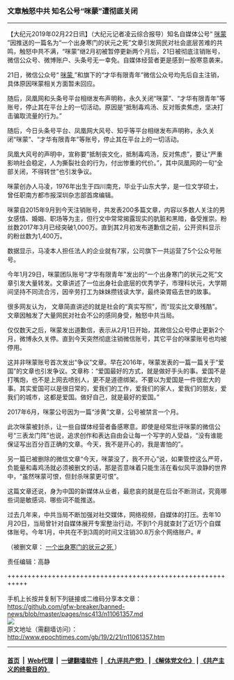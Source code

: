 ### 文章触怒中共 知名公号“咪蒙”遭彻底关闭
------------------------

<p>
 【大纪元2019年02月22日讯】（大纪元记者凌云综合报导）知名自媒体公号“
 <a href="http://www.epochtimes.com/gb/tag/%E5%92%AA%E8%92%99.html">
  咪蒙
 </a>
 ”因推送的一篇名为“一个出身寒门的状元之死”文章引发网民对社会底层苦难的共鸣，触怒中共不满，“咪蒙”继2月初被暂停更新两个月后，21日被彻底注销账号，微信公众号、微博账户、头条号无一幸免。自媒体经营者更是感到一股寒意袭来。
</p>
<p>
 21日，微信公众号“
 <a href="http://www.epochtimes.com/gb/tag/%E5%92%AA%E8%92%99.html">
  咪蒙
 </a>
 ”和旗下的“才华有限青年”微信公众号均先后自主注销，具体原因咪蒙相关方面暂未回应。
</p>
<p>
 随后，凤凰网和头条号平台相继发布声明称，永久关闭“咪蒙”、“才华有限青年”等账号，停止其在平台上的一切活动。原因是“抵制毒鸡汤、反对贩卖焦虑，坚决打击骗取流量的行为。”
</p>
<p>
 随后，今日头条号平台、凤凰网大风号、知乎等平台相继发布声明称，永久关闭“咪蒙”、“才华有限青年”等账号，停止其在平台上的一切活动。
</p>
<p>
 凤凰大风号的声明中，宣称要“抵制丧文化，抵制毒鸡汤，反对焦虑”，要让“严重影响社会稳定，人为撕裂社会的行为，付出惨重的代价。”，其中凤凰网的一句“全部关闭，不得转世”也引发争议。
</p>
<p>
 咪蒙创办人马凌，1976年出生于四川南充，毕业于山东大学，是一位文学硕士，曾任职南方都市报深圳杂志部首席编辑。
</p>
<p>
 咪蒙自2015年9月到今天注销账号，共发表200多篇文章，内容以多数人关注的男女感情、婚姻、职场等为主，但行文中常常揭露现实的肮脏和黑暗，备受推崇。粉丝数2017年3月已经突破1,000万。直到其2月初发布道歉信之前，公开资料显示的粉丝数为1,400万。
</p>
<p>
 数据显示，马凌本人担任法人的企业就有7家，公司旗下一共运营了5个公众号账号。
</p>
<p>
 今年1月29日，咪蒙团队账号“才华有限青年”发出的“一个出身寒门的状元之死”文章引发大量转发。文章讲述了一位出身社会底层的优秀学子，市理科状元，大学期间坚持不同流合污，因辛劳打工为妹妹攒钱读大学，最终染胃癌去世的故事。
</p>
<p>
 很多网友认为， 文章简直讲述的就是社会的“真实写照”，而“现实比文章残酷”。文章因触发了大量网民对社会不公的感同身受，触怒中共当局。
 <span class="Apple-converted-space">
 </span>
</p>
<p>
 仅仅数天之后，咪蒙发出道歉信，表示从2月1日开始，其微信公众号停止更新2个月，微博永久关停。直到今天突然彻底注销微信账号，其它平台的咪蒙账号也均被停用。
 <span class="Apple-converted-space">
 </span>
</p>
<p>
 这并非咪蒙账号首次发出“争议”文章。早在2016年，咪蒙发表的一篇一篇关于“爱国”的文章也引发争议。文章称：“爱国最好的方式，就是做好手头的事。爱国不是打嘴炮，也不是上网去喷别人，更不是道德绑架。不要以为爱国是一件很宏大的事。其实爱国可以是很日常的，爱我们的工作，爱我们的家人，爱我们的朋友，爱我们的城市，这都是爱国。做好自己，就是最好的爱国。”
</p>
<p>
 <span class="Apple-converted-space">
 </span>
 2017年6月，咪蒙公号因为一篇“涉黄”文章，公号被禁言一个月。
</p>
<p>
 此次咪蒙被封杀，让一些自媒体经营者备感寒意。即使是经常批评咪蒙的微信公号“三表龙门阵”也说，追求创作和表达自由会让每一个写字的人受益，“没有谁能保证写出百分百正确的文章。今天，我不是开心的，我是害怕的”。
</p>
<p>
 另一篇已被删除的微信文章“今天，咪蒙没了，我不开心”说，如果管控这么严苛，负能量和毒鸡汤就必须被删文的话，那是否意味着只能生活在看似风平浪静的世界中，“虽然咪蒙可恨，但封杀咪蒙更可恨”。
</p>
<p>
 这篇文章还说，身为中国的新媒体从业者，最悲哀的就是在后台不断测试，究竟哪些词是敏感词、哪些词不能推送。
</p>
<p>
 过去几年来，中共当局不断加强对社交媒体，网络视频，自媒体的打压。去年10月20日，当局曾针对自媒体展开专案整治行动，不到1个月就查封了近1万个自媒体账号。今年1月，中共在不到3周的时间又注销30.8万余个网络账户。#
</p>
<p>
 （被删文章：
 <a href="http://www.epochtimes.com/gb/19/2/21/n11061400.htm" rel="noopener noreferrer" target="_blank">
  一个出身寒门的状元之死
 </a>
 ）
</p>
<p>
 责任编辑：高静
</p>

+++++++++++++++++++++++++++++++++++++++++++++++++++++++++++<br/><br/>
手机上长按并复制下列链接或二维码分享本文章：<br/>
https://github.com/gfw-breaker/banned-news/blob/master/pages/nsc413/n11061357.md <br/>
<a href='https://github.com/gfw-breaker/banned-news/blob/master/pages/nsc413/n11061357.md'><img src='https://github.com/gfw-breaker/banned-news/blob/master/pages/nsc413/n11061357.md.png'/></a> <br/>
原文地址（需翻墙访问）：http://www.epochtimes.com/gb/19/2/21/n11061357.htm


------------------------
#### [首页](https://github.com/gfw-breaker/banned-news/blob/master/README.md) &nbsp;|&nbsp; [Web代理](https://github.com/labour-camp/helloworld) &nbsp;|&nbsp; [一键翻墙软件](https://github.com/gfw-breaker/nogfw/blob/master/README.md) &nbsp;| [《九评共产党》](https://github.com/gfw-breaker/9ping.md/blob/master/README.md#九评之一评共产党是什么) | [《解体党文化》](https://github.com/gfw-breaker/jtdwh.md/blob/master/README.md) | [《共产主义的终极目的》](https://github.com/gfw-breaker/gczydzjmd.md/blob/master/README.md)

